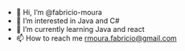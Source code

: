 - 👋 Hi, I’m @fabricio-moura
- 👀 I’m interested in Java and C#
- 🌱 I’m currently learning Java and react
- 📫 How to reach me rmoura.fabricio@gmail.com

<!---
fabricio-moura/fabricio-moura is a ✨ special ✨ repository because its `README.md` (this file) appears on your GitHub profile.
You can click the Preview link to take a look at your changes.
--->
